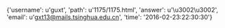 {'username': u'guxt', 'path': u'1175/1175.html', 'answer': u'\u3002\u3002', 'email': u'gxt13@mails.tsinghua.edu.cn', 'time': '2016-02-23:22:30:30'}